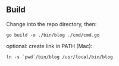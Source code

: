 ## Build

Change into the repo directory, then:

`go build -o ./bin/blog ./cmd/cmd.go`

optional: create link in PATH (Mac):

`` ln -s `pwd`/bin/blog /usr/local/bin/blog ``
